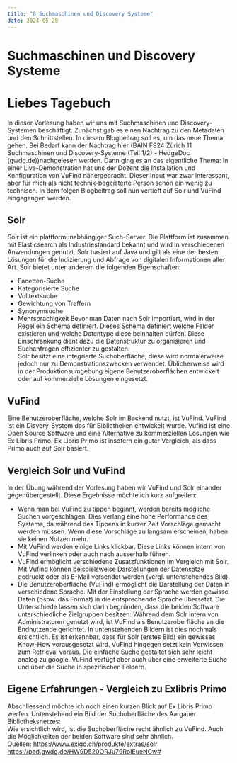 ```yaml
---
title: "8 Suchmaschinen und Discovery Systeme"
date: 2024-05-28
---
```


# Suchmaschinen und Discovery Systeme
# Liebes Tagebuch
In dieser Vorlesung haben wir uns mit Suchmaschinen und Discovery-Systemen beschäftigt. Zunächst gab es einen Nachtrag zu den Metadaten und den Schnittstellen. In diesem Blogbeitrag soll es, um das neue Thema gehen. Bei Bedarf kann der Nachtrag hier (BAIN FS24 Zürich 11 Suchmaschinen und Discovery-Systeme (Teil 1/2) - HedgeDoc (gwdg.de))nachgelesen werden.
Dann ging es an das eigentliche Thema: In einer Live-Demonstration hat uns der Dozent die Installation und Konfiguration von VuFind nähergebracht. Dieser Input war zwar interessant, aber für mich als nicht technik-begeisterte Person schon ein wenig zu technisch. 
In dem folgen Blogbeitrag soll nun vertieft auf Solr und VuFind eingegangen werden. 
## Solr
 
Solr ist ein plattformunabhängiger Such-Server. Die Plattform ist zusammen mit Elasticsearch als Industriestandard bekannt und wird in verschiedenen Anwendungen genutzt. Solr basiert auf Java und gilt als eine der besten Lösungen für die Indizierung und Abfrage von digitalen Informationen aller Art. Solr bietet unter anderem die folgenden Eigenschaften:
-	Facetten-Suche
-	Kategorisierte Suche
-	Volltextsuche
-	Gewichtung von Treffern
-	Synonymsuche
-	Mehrsprachigkeit
Bevor man Daten nach Solr importiert, wird in der Regel ein Schema definiert. Dieses Schema definiert welche Felder existieren und welche Datentype diese beinhalten dürfen. Diese Einschränkung dient dazu die Datenstruktur zu organisieren und Suchanfragen effizienter zu gestalten.  
Solr besitzt eine integrierte Suchoberfläche, diese wird normalerweise jedoch nur zu Demonstrationszwecken verwendet. Üblicherweise wird in der Produktionsumgebung eigene Benutzeroberflächen entwickelt oder auf kommerzielle Lösungen eingesetzt. 

## VuFind
 
Eine Benutzeroberfläche, welche Solr im Backend nutzt, ist VuFind. VuFind ist ein Disvery-System das für Bibliotheken entwickelt wurde. Vufind ist eine Open Source Software und eine Alternative zu kommerziellen Lösungen wie Ex Libris Primo. Ex Libris Primo ist insofern ein guter Vergleich, als dass Primo auch auf Solr basiert.
## Vergleich Solr und VuFind
In der Übung während der Vorlesung haben wir VuFind und Solr einander gegenübergestellt. Diese Ergebnisse möchte ich kurz aufgreifen:
-	Wenn man bei VuFind zu tippen beginnt, werden bereits mögliche Suchen vorgeschlagen. Dies verlang eine hohe Performance des Systems, da während des Tippens in kurzer Zeit Vorschläge gemacht werden müssen. Wenn diese Vorschläge zu langsam erscheinen, haben sie keinen Nutzen mehr. 
-	Mit VuFind werden einige Links klickbar. Diese Links können intern von VuFind verlinken oder auch nach ausserhalb führen. 
-	VuFind ermöglicht verschiedene Zusatzfunktionen im Vergleich mit Solr. Mit Vufind können beispielsweise Darstellungen der Datensätze gedruckt oder als E-Mail versendet werden (vergl. untenstehendes Bild).
-	Die Benutzeroberfläche (VuFind) ermöglicht die Darstellung der Daten in verschiedene Sprache. Mit der Einstellung der Sprache werden gewisse Daten (bspw. das Format) in die entsprechende Sprache übersetzt. 
Die Unterschiede lassen sich darin begründen, dass die beiden Software unterschiedliche Zielgruppen besitzen: Während dem Solr intern von Administratoren genutzt wird, ist VuFind als Benutzeroberfläche an die Endnutzende gerichtet. In untenstehenden Bildern ist dies nochmals ersichtlich. Es ist erkennbar, dass für Solr (erstes Bild) ein gewisses Know-How vorausgesetzt wird. VuFind hingegen setzt kein Vorwissen zum Retrieval voraus. Die einfache Suche gestaltet sich sehr leicht analog zu google. VuFind verfügt aber auch über eine erweiterte Suche und über die Suche in spezifischen Feldern. 


  

## Eigene Erfahrungen - Vergleich zu Exlibris Primo 
Abschliessend möchte ich noch einen kurzen Blick auf Ex Libris Primo werfen. Untenstehend ein Bild der Suchoberfläche des Aargauer Bibliotheksnetzes:  
Wie ersichtlich wird, ist die Suchoberfläche recht ähnlich zu VuFind. Auch die Möglichkeiten der beiden Software sind sehr ähnlich.  
Quellen:
https://www.exigo.ch/produkte/extras/solr
https://pad.gwdg.de/HW9D520ORJu79RoIEueNCw#

